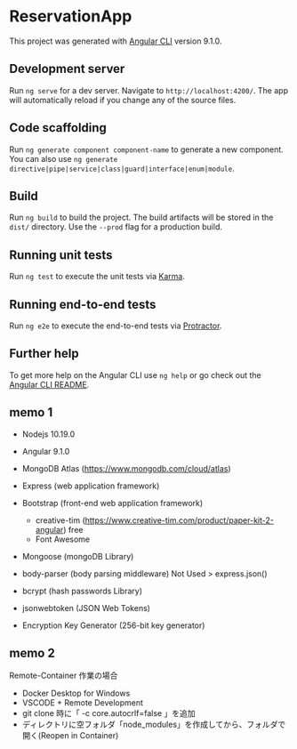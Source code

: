 # ReservationApp

This project was generated with [Angular CLI](https://github.com/angular/angular-cli) version 9.1.0.

## Development server

Run `ng serve` for a dev server. Navigate to `http://localhost:4200/`. The app will automatically reload if you change any of the source files.

## Code scaffolding

Run `ng generate component component-name` to generate a new component. You can also use `ng generate directive|pipe|service|class|guard|interface|enum|module`.

## Build

Run `ng build` to build the project. The build artifacts will be stored in the `dist/` directory. Use the `--prod` flag for a production build.

## Running unit tests

Run `ng test` to execute the unit tests via [Karma](https://karma-runner.github.io).

## Running end-to-end tests

Run `ng e2e` to execute the end-to-end tests via [Protractor](http://www.protractortest.org/).

## Further help

To get more help on the Angular CLI use `ng help` or go check out the [Angular CLI README](https://github.com/angular/angular-cli/blob/master/README.md).

## memo 1

 - Nodejs 10.19.0
 - Angular 9.1.0
 - MongoDB Atlas (https://www.mongodb.com/cloud/atlas)

 - Express (web application framework)
 - Bootstrap (front-end web application framework)
   - creative-tim (https://www.creative-tim.com/product/paper-kit-2-angular) free 
   - Font Awesome
 - Mongoose (mongoDB Library)
 - body-parser (body parsing middleware) Not Used > express.json()
 - bcrypt (hash passwords Library)
 - jsonwebtoken (JSON Web Tokens)

 - Encryption Key Generator (256-bit key generator)
 
## memo 2

Remote-Container 作業の場合
 - Docker Desktop for Windows
 - VSCODE + Remote Development
 - git clone 時に「 -c core.autocrlf=false 」を追加
 - ディレクトリに空フォルダ「node_modules」を作成してから、フォルダで開く(Reopen in Container)
